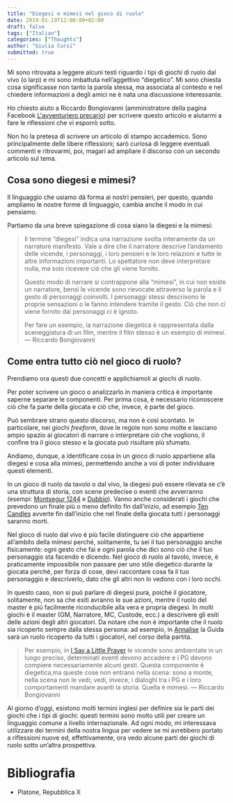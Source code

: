 ```yaml
---
title: "Diegesi e mimesi nel gioco di ruolo"
date: 2019-01-19T12:00:00+02:00
draft: false
tags: ["Italian"]
categories: ["Thoughts"]
author: "Giulia Cursi"
submitted: true 
---
```


Mi sono ritrovata a leggere alcuni testi riguardo i tipi di giochi di ruolo dal vivo (o larp) e mi sono imbattuta nell’aggettivo “diegetico”. Mi sono chiesta cosa significasse non tanto la parola stessa, ma associata al contesto e nel chiedere informazioni a degli amici ne è nata una discussione interessante.

Ho chiesto aiuto a Riccardo Bongiovanni (amministratore della pagina Facebook [L'avventuriero precario](https://www.facebook.com/AvventurieroPrecario/)) per scrivere questo articolo e aiutarmi a fare le riflessioni che vi esporrò sotto.

Non ho la pretesa di scrivere un articolo di stampo accademico. Sono principalmente delle libere riflessioni; sarò curiosa di leggere eventuali commenti e ritrovarmi, poi, magari ad ampliare il discorso con un secondo articolo sul tema.

## Cosa sono diegesi e mimesi?

Il linguaggio che usiamo dà forma ai nostri pensieri, per questo, quando ampliamo le nostre forme di linguaggio, cambia anche il modo in cui pensiamo.

Partiamo da una breve spiegazione di cosa siano la diegesi e la mimesi:

> Il termine “diegesi” indica una narrazione svolta interamente da un narratore manifesto. Vale a dire che il narratore descrive l’andamento delle vicende, i personaggi, i loro pensieri e le loro relazioni e tutte le altre informazioni importanti. Lo spettatore non deve interpretare nulla, ma solo ricevere ciò che gli viene fornito.
> 
> Questo modo di narrare si contrappone alla “mimesi”, in cui non esiste un narratore, bensì le vicende sono rievocate attraverso la parola e il gesto di personaggi coinvolti. I personaggi stessi descrivono le proprie sensazioni o le fanno intendere tramite il gesto. Ciò che non ci viene fornito dai personaggi ci è ignoto. 
> 
> Per fare un esempio, la narrazione diegetica è rappresentata dalla sceneggiatura di un film, mentre il film stesso è un esempio di mimesi. 
> — Riccardo Bongiovanni

## Come entra tutto ciò nel gioco di ruolo?

Prendiamo ora questi due concetti e applichiamoli ai giochi di ruolo.

Per poter scrivere un gioco o analizzarlo in maniera critica è importante saperne separare le componenti. Per prima cosa, è necessario riconoscere ciò che fa parte della giocata e ciò che, invece, è parte del gioco.

Può sembrare strano questo discorso, ma non è così scontato. In particolare, nei giochi *freeform*, dove le regole non sono molte e lasciano ampio spazio ai giocatori di narrare o interpretare ciò che vogliono, il confine tra il gioco stesso e la giocata può risultare più sfumato.

Andiamo, dunque, a identificare cosa in un gioco di ruolo appartiene alla diegesi e cosa alla mimesi, permettendo anche a voi di poter individuare questi elementi.

In un gioco di ruolo da tavolo o dal vivo, la diegesi può essere rilevata se c’è una struttura di storia, con scene predecise o eventi che avverranno (esempi: [Montsegur 1244](http://www.narrattiva.it/it/shop/tabellone-e-segnalini/montsegur-1244/) e [Dubbio](http://www.narrattiva.it/it/shop/tabellone-e-segnalini/dubbio/)). Vanno anche considerati i giochi che prevedono un finale più o meno definito fin dall’inizio, ad esempio [Ten Candles](http://cavalrygames.com/ten-candles/) avverte fin dall’inizio che nel finale della giocata tutti i personaggi saranno morti.

Nel gioco di ruolo dal vivo è più facile distinguere ciò che appartiene all’ambito della mimesi perché, solitamente, tu sei il tuo personaggio anche fisicamente: ogni gesto che fai e ogni parola che dici sono ciò che il tuo personaggio sta facendo e dicendo. Nel gioco di ruolo al tavolo, invece, è praticamente impossibile non passare per uno stile diegetico durante la giocata perché, per forza di cose, devi raccontare cosa fa il tuo personaggio e descriverlo, dato che gli altri non lo vedono con i loro occhi.

In questo caso, non si può parlare di diegesi pura, poiché il giocatore, solitamente, non sa che esiti avranno le sue azioni, mentre il ruolo del master è più facilmente riconducibile alla vera e propria diegesi. In molti giochi è il master (GM, Narratore, MC, Custode, ecc.) a descrivere gli esiti delle azioni degli altri giocatori. Da notare che non è importante che il ruolo sia ricoperto sempre dalla stessa persona: ad esempio, in [Annalise](http://www.narrattiva.it/it/shop/libro/annalise-2-edizione/) la Guida sarà un ruolo ricoperto da tutti i giocatori, nel corso della partita.

> Per esempio, in [I Say a Little Prayer](https://scenariofestival.se/archive/scenarios-2014/i-say-a-little-prayer/) le vicende sono ambientate in un luogo preciso, determinati eventi devono accadere e i PG devono compiere necessariamente alcuni gesti. Questa componente è diegetica,ma queste cose non entrano nella scena: sono a monte, nella scena non le vedi; vedi, invece, i dialoghi tra i PG e i loro comportamenti mandare avanti la storia. Quella è mimesi.
> — Riccardo Bongiovanni

Al giorno d’oggi, esistono molti termini inglesi per definire sia le parti dei giochi che i tipi di giochi: questi termini sono molto utili per creare un linguaggio comune a livello internazionale. Ad ogni modo, mi interessava utilizzare dei termini della nostra lingua per vedere se mi avrebbero portato a riflessioni nuove ed, effettivamente, ora vedo alcune parti dei giochi di ruolo sotto un’altra prospettiva.

# Bibliografia
- Platone, Repubblica X